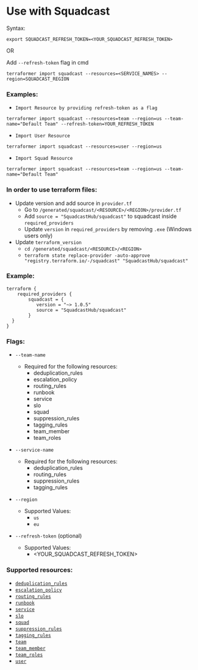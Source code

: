 # Use with Squadcast

Syntax:

`export SQUADCAST_REFRESH_TOKEN=<YOUR_SQUADCAST_REFRESH_TOKEN>`

OR 

Add `--refresh-token` flag in cmd


```
terraformer import squadcast --resources=<SERVICE_NAMES> --region=SQUADCAST_REGION
```

### Examples:

- `Import Resource by providing refresh-token as a flag`

```
terraformer import squadcast --resources=team --region=us --team-name="Default Team" --refresh-token=YOUR_REFRESH_TOKEN
```

- `Import User Resource`

```
terraformer import squadcast --resources=user --region=us
```

- `Import Squad Resource`

```
terraformer import squadcast --resources=team --region=us --team-name="Default Team"
```


### In order to use terraform files:

- Update version and add source in  `provider.tf`
  - Go to `/generated/squadcast/<RESOURCE>/<REGION>/provider.tf`
  - Add `source = "SquadcastHub/squadcast"` to squadcast inside `required_providers`
  - Update `version` in `required_providers` by removing `.exe` (Windows users only)
- Update `terraform_version`
  - `cd /generated/squadcast/<RESOURCE>/<REGION>`
  - `terraform state replace-provider -auto-approve "registry.terraform.io/-/squadcast" "SquadcastHub/squadcast"`
  
### Example:
```
terraform {
	required_providers {
		squadcast = {
	       version = "~> 1.0.5"
           source = "SquadcastHub/squadcast"
		}
  }
}
```

### Flags:

- `--team-name`
  - Required for the following resources:
    - deduplication_rules
    - escalation_policy
    - routing_rules
    - runbook
    - service
    - slo
    - squad
    - suppression_rules
    - tagging_rules
    - team_member
    - team_roles

- `--service-name`
  - Required for the following resources:
    - deduplication_rules
    - routing_rules
    - suppression_rules
    - tagging_rules

- `--region`
  - Supported Values:
    - `us`
    - `eu`

- `--refresh-token` (optional)
  - Supported Values:
    - <YOUR_SQUADCAST_REFRESH_TOKEN>

### Supported resources:

- [`deduplication_rules`](https://registry.terraform.io/providers/SquadcastHub/squadcast/latest/docs/resources/deduplication_rules)
- [`escalation_policy`](https://registry.terraform.io/providers/SquadcastHub/squadcast/latest/docs/resources/escalation_policy)
- [`routing_rules`](https://registry.terraform.io/providers/SquadcastHub/squadcast/latest/docs/resources/routing_rules)
- [`runbook`](https://registry.terraform.io/providers/SquadcastHub/squadcast/latest/docs/resources/runbook)
- [`service`](https://registry.terraform.io/providers/SquadcastHub/squadcast/latest/docs/resources/service)
- [`slo`](https://registry.terraform.io/providers/SquadcastHub/squadcast/latest/docs/resources/slo)
- [`squad`](https://registry.terraform.io/providers/SquadcastHub/squadcast/latest/docs/resources/squad)
- [`suppression_rules`](https://registry.terraform.io/providers/SquadcastHub/squadcast/latest/docs/resources/suppression_rules)
- [`tagging_rules`](https://registry.terraform.io/providers/SquadcastHub/squadcast/latest/docs/resources/tagging_rules)
- [`team`](https://registry.terraform.io/providers/SquadcastHub/squadcast/latest/docs/resources/team)
- [`team_member`](https://registry.terraform.io/providers/SquadcastHub/squadcast/latest/docs/resources/team_member)
- [`team_roles`](https://registry.terraform.io/providers/SquadcastHub/squadcast/latest/docs/resources/team_role)
- [`user`](https://registry.terraform.io/providers/SquadcastHub/squadcast/latest/docs/resources/user)
